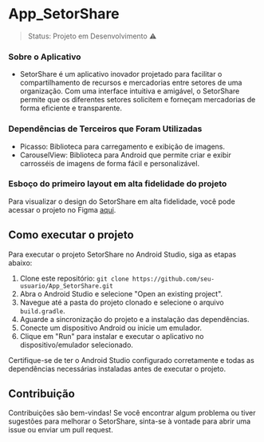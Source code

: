 <h1>App_SetorShare</h1>

> Status: Projeto em Desenvolvimento ⚠️

### Sobre o Aplicativo 
* SetorShare é um aplicativo inovador projetado para facilitar o compartilhamento de recursos e mercadorias entre setores de uma organização. Com uma interface intuitiva e amigável, o SetorShare permite que os diferentes setores solicitem e forneçam mercadorias de forma eficiente e transparente.



### Dependências de Terceiros que Foram Utilizadas 


- Picasso: Biblioteca para carregamento e exibição de imagens.
- CarouselView: Biblioteca para Android que permite criar e exibir carrosséis de imagens de forma fácil e personalizável.

### Esboço do primeiro layout em alta fidelidade do projeto

Para visualizar o design do SetorShare em alta fidelidade, você pode acessar o projeto no Figma [aqui]([link_para_o_projeto_figma](https://www.figma.com/file/xTYVIMQ5oblGzLNFRwGM3E/Projeto_Almox_Kau%C3%A3?type=design&node-id=0-1&t=JRXm61IHqq8qjSb2-0)).

## Como executar o projeto

Para executar o projeto SetorShare no Android Studio, siga as etapas abaixo:

1. Clone este repositório: `git clone https://github.com/seu-usuario/App_SetorShare.git`
2. Abra o Android Studio e selecione "Open an existing project".
3. Navegue até a pasta do projeto clonado e selecione o arquivo `build.gradle`.
4. Aguarde a sincronização do projeto e a instalação das dependências.
5. Conecte um dispositivo Android ou inicie um emulador.
6. Clique em "Run" para instalar e executar o aplicativo no dispositivo/emulador selecionado.

Certifique-se de ter o Android Studio configurado corretamente e todas as dependências necessárias instaladas antes de executar o projeto.

## Contribuição

Contribuições são bem-vindas! Se você encontrar algum problema ou tiver sugestões para melhorar o SetorShare, sinta-se à vontade para abrir uma issue ou enviar um pull request.

